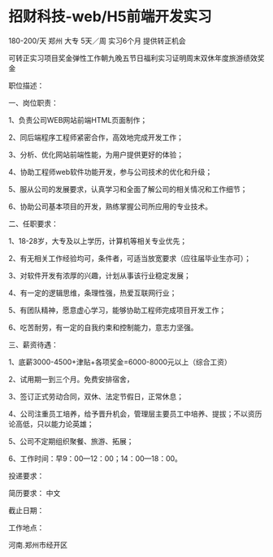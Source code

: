 # 招财科技-web/H5前端开发实习

180-200/天 郑州 大专 5天／周 实习6个月 提供转正机会

可转正实习项目奖金弹性工作朝九晚五节日福利实习证明周末双休年度旅游绩效奖金

职位描述：

一、岗位职责：

1、负责公司WEB网站前端HTML页面制作；

2、同后端程序工程师紧密合作，高效地完成开发工作；

3、分析、优化网站前端性能，为用户提供更好的体验；

4、协助工程师web软件功能开发，参与公司技术的优化和升级；

5、服从公司的发展要求，认真学习和全面了解公司的相关情况和工作细节；

6、协助公司基本项目的开发，熟练掌握公司所应用的专业技术。

二、任职要求：

1、18-28岁，大专及以上学历，计算机等相关专业优先；

2、有无相关工作经验均可，条件者，可适当放宽要求（应往届毕业生亦可）；

3、对软件开发有浓厚的兴趣，计划从事该行业稳定发展；

4、有一定的逻辑思维，条理性强，热爱互联网行业；

5、有团队精神，愿意虚心学习，能够协助工程师完成项目开发工作；

6、吃苦耐劳，有一定的自我约束和控制能力，意志力坚强。

三、薪资待遇：

1、底薪3000-4500+津贴+各项奖金=6000-8000元以上（综合工资）

2、试用期一到三个月。免费安排宿舍，

3、签订正式劳动合同，双休、法定节假日，正常休息；

4、公司注重员工培养，给予晋升机会，管理层主要员工中培养、提拔；不以资历论高低，只以能力论英雄；

5、公司不定期组织聚餐、旅游、拓展；

6、工作时间：早9：00—12：00；14：00—18：00。

投递要求：

简历要求： 中文

截止日期：

工作地点：

河南.郑州市经开区